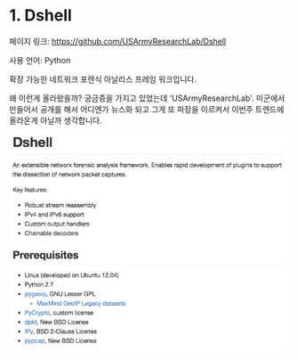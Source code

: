 # 1. Dshell

페이지 링크: https://github.com/USArmyResearchLab/Dshell

사용 언어: Python

확장 가능한 네트워크 포렌식 아날리스 프레임 워크입니다. 

왜 이런게 올라왔을까? 궁금증을 가지고 있었는데 'USArmyResearchLab'. 미군에서 만들어서 공개를 해서 어디엔가 뉴스화 되고 그게 또 파장을 이르켜서 이번주 트렌드에 올라온게 아닐까 생각합니다. 

![이미지](../img/002-01.png)